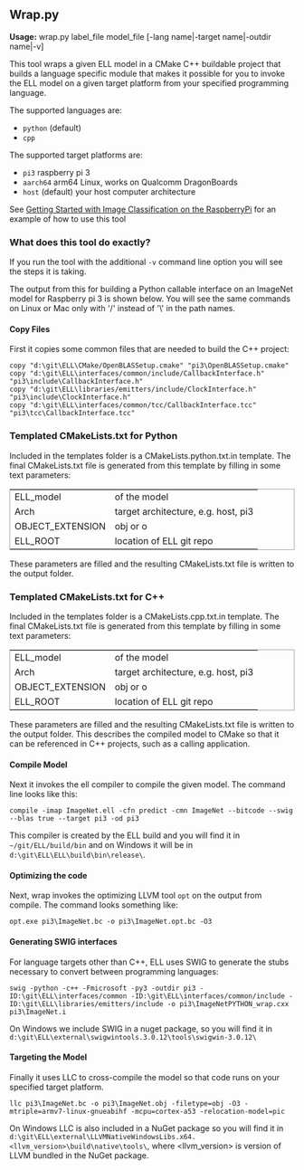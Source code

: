 ## Wrap.py

**Usage:** wrap.py label_file model_file [-lang name|-target name|-outdir name|-v]

This tool wraps a given ELL model in a CMake C++ buildable project that builds a language specific module that makes it possible for you to invoke the ELL model on a given target platform from your specified programming language.

The supported languages are:
- `python`   (default)
- `cpp`

The supported target platforms are:
- `pi3`      raspberry pi 3
- `aarch64`  arm64 Linux, works on Qualcomm DragonBoards
- `host`     (default) your host computer architecture

See [Getting Started with Image Classification on the RaspberryPi](../../../docs/tutorials/Getting-Started-with-Image-Classification-on-the-Raspberry-Pi/index.md) for an example of how to use this tool

### What does this tool do exactly?

If you run the tool with the additional `-v` command line option you will see the steps it is taking.  

The output from this for building a Python callable interface on an ImageNet model for Raspberry pi 3 is shown below.
You will see the same commands on Linux or Mac only with '/' instead of '\\' in the path names.

#### Copy Files

First it copies some common files that are needed to build the C++ project:
````
copy "d:\git\ELL\CMake/OpenBLASSetup.cmake" "pi3\OpenBLASSetup.cmake"
copy "d:\git\ELL\interfaces/common/include/CallbackInterface.h" "pi3\include\CallbackInterface.h"
copy "d:\git\ELL\libraries/emitters/include/ClockInterface.h" "pi3\include\ClockInterface.h"
copy "d:\git\ELL\interfaces/common/tcc/CallbackInterface.tcc" "pi3\tcc\CallbackInterface.tcc"
````

### Templated CMakeLists.txt for Python

Included in the templates folder is a CMakeLists.python.txt.in template.
The final CMakeLists.txt file is generated from this template by filling
in some text parameters:


<table style="border:1px solid #A0A0A0">
<tr><td>ELL_model</td><td>of the model</td></tr>
<tr><td>Arch</td><td>target architecture, e.g. host, pi3</td></tr>
<tr><td>OBJECT_EXTENSION</td><td>obj or o</td></tr>
<tr><td>ELL_ROOT</td><td>location of ELL git repo</td></tr>
</table>

These parameters are filled and the resulting CMakeLists.txt file is written to the output folder.

### Templated CMakeLists.txt for C++

Included in the templates folder is a CMakeLists.cpp.txt.in template.
The final CMakeLists.txt file is generated from this template by filling
in some text parameters:

<table style="border:1px solid #A0A0A0"">
<tr><td>ELL_model</td><td>of the model</td></tr>
<tr><td>Arch</td><td>target architecture, e.g. host, pi3</td></tr>
<tr><td>OBJECT_EXTENSION</td><td>obj or o</td></tr>
<tr><td>ELL_ROOT</td><td>location of ELL git repo</td></tr>
</table>

These parameters are filled and the resulting CMakeLists.txt file is written to the output folder.
This describes the compiled model to CMake so that it can be referenced in C++ projects, such as a calling application.

#### Compile Model

Next it invokes the ell compiler to compile the given model.  The command line looks like this:
````
compile -imap ImageNet.ell -cfn predict -cmn ImageNet --bitcode --swig --blas true --target pi3 -od pi3
````
This compiler is created by the ELL build and you will find it in `~/git/ELL/build/bin` and on Windows it will be in `d:\git\ELL\ELL\build\bin\release\`.

#### Optimizing the code

Next, wrap invokes the optimizing LLVM tool `opt` on the output from compile. The command looks something like:
````
opt.exe pi3\ImageNet.bc -o pi3\ImageNet.opt.bc -O3
````

#### Generating SWIG interfaces

For language targets other than C++, ELL uses SWIG to generate the stubs necessary to convert between programming languages:
````
swig -python -c++ -Fmicrosoft -py3 -outdir pi3 -ID:\git\ELL\interfaces/common -ID:\git\ELL\interfaces/common/include -ID:\git\ELL\libraries/emitters/include -o pi3\ImageNetPYTHON_wrap.cxx pi3\ImageNet.i
````
On Windows we include SWIG in a nuget package, so you will find it in `d:\git\ELL\external\swigwintools.3.0.12\tools\swigwin-3.0.12\`

#### Targeting the Model

Finally it uses LLC to cross-compile the model so that code runs on your specified target platform.  

````
llc pi3\ImageNet.bc -o pi3\ImageNet.obj -filetype=obj -O3 -mtriple=armv7-linux-gnueabihf -mcpu=cortex-a53 -relocation-model=pic
````
On Windows LLC is also included in a NuGet package so you will find it in `d:\git\ELL\external\LLVMNativeWindowsLibs.x64.<llvm_version>\build\native\tools\`,
where <llvm_version> is version of LLVM bundled in the NuGet package.